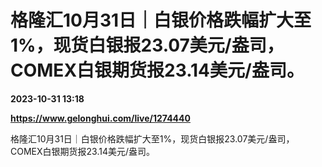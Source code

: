# 格隆汇10月31日｜白银价格跌幅扩大至1%，现货白银报23.07美元/盎司，COMEX白银期货报23.14美元/盎司。

**2023-10-31 13:18**

**https://www.gelonghui.com/live/1274440**

格隆汇10月31日｜白银价格跌幅扩大至1%，现货白银报23.07美元/盎司，COMEX白银期货报23.14美元/盎司。